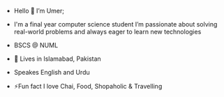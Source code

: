 - Hello 👋 I’m Umer;

- I'm a final year computer science student I’m passionate about solving real-world problems and always eager to learn new technologies

- BSCS @ NUML

- 📍 Lives in Islamabad, Pakistan
  
- Speakes English and Urdu
  
- ⚡Fun fact I love Chai, Food, Shopaholic & Travelling

  
